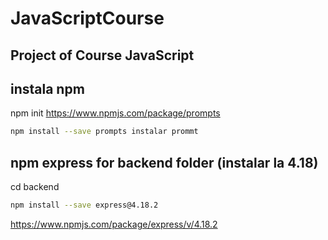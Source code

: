 # JavaScriptCourse
## Project of Course JavaScript

## instala npm

npm init 
https://www.npmjs.com/package/prompts

```bash
npm install --save prompts instalar prommt
```


## npm express for backend folder (instalar la 4.18)
cd backend

 ```bash  
 npm install --save express@4.18.2
 ``` 

https://www.npmjs.com/package/express/v/4.18.2




